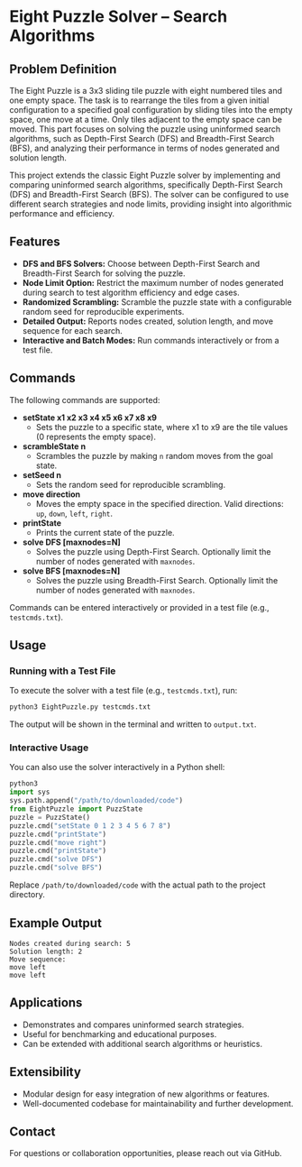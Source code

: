 
# Eight Puzzle Solver – Search Algorithms

## Problem Definition
The Eight Puzzle is a 3x3 sliding tile puzzle with eight numbered tiles and one empty space. The task is to rearrange the tiles from a given initial configuration to a specified goal configuration by sliding tiles into the empty space, one move at a time. Only tiles adjacent to the empty space can be moved. This part focuses on solving the puzzle using uninformed search algorithms, such as Depth-First Search (DFS) and Breadth-First Search (BFS), and analyzing their performance in terms of nodes generated and solution length.

This project extends the classic Eight Puzzle solver by implementing and comparing uninformed search algorithms, specifically Depth-First Search (DFS) and Breadth-First Search (BFS). The solver can be configured to use different search strategies and node limits, providing insight into algorithmic performance and efficiency.

## Features
- **DFS and BFS Solvers:** Choose between Depth-First Search and Breadth-First Search for solving the puzzle.
- **Node Limit Option:** Restrict the maximum number of nodes generated during search to test algorithm efficiency and edge cases.
- **Randomized Scrambling:** Scramble the puzzle state with a configurable random seed for reproducible experiments.
- **Detailed Output:** Reports nodes created, solution length, and move sequence for each search.
- **Interactive and Batch Modes:** Run commands interactively or from a test file.

## Commands
The following commands are supported:

- **setState x1 x2 x3 x4 x5 x6 x7 x8 x9**
  - Sets the puzzle to a specific state, where x1 to x9 are the tile values (0 represents the empty space).
- **scrambleState n**
  - Scrambles the puzzle by making `n` random moves from the goal state.
- **setSeed n**
  - Sets the random seed for reproducible scrambling.
- **move direction**
  - Moves the empty space in the specified direction. Valid directions: `up`, `down`, `left`, `right`.
- **printState**
  - Prints the current state of the puzzle.
- **solve DFS [maxnodes=N]**
  - Solves the puzzle using Depth-First Search. Optionally limit the number of nodes generated with `maxnodes`.
- **solve BFS [maxnodes=N]**
  - Solves the puzzle using Breadth-First Search. Optionally limit the number of nodes generated with `maxnodes`.

Commands can be entered interactively or provided in a test file (e.g., `testcmds.txt`).

## Usage

### Running with a Test File
To execute the solver with a test file (e.g., `testcmds.txt`), run:

```bash
python3 EightPuzzle.py testcmds.txt
```

The output will be shown in the terminal and written to `output.txt`.

### Interactive Usage
You can also use the solver interactively in a Python shell:

```python
python3
import sys
sys.path.append("/path/to/downloaded/code")
from EightPuzzle import PuzzState
puzzle = PuzzState()
puzzle.cmd("setState 0 1 2 3 4 5 6 7 8")
puzzle.cmd("printState")
puzzle.cmd("move right")
puzzle.cmd("printState")
puzzle.cmd("solve DFS")
puzzle.cmd("solve BFS")
```

Replace `/path/to/downloaded/code` with the actual path to the project directory.

## Example Output
```
Nodes created during search: 5
Solution length: 2
Move sequence: 
move left
move left
```

## Applications
- Demonstrates and compares uninformed search strategies.
- Useful for benchmarking and educational purposes.
- Can be extended with additional search algorithms or heuristics.

## Extensibility
- Modular design for easy integration of new algorithms or features.
- Well-documented codebase for maintainability and further development.

## Contact
For questions or collaboration opportunities, please reach out via GitHub.
